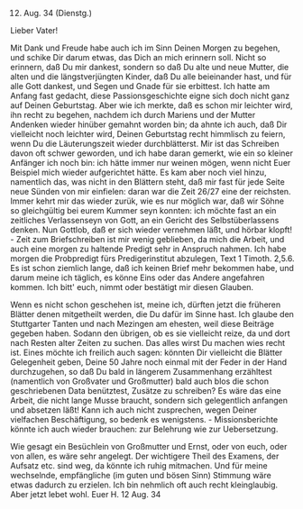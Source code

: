  12. Aug. 34 (Dienstg.)

 Lieber Vater!

Mit Dank und Freude habe auch ich im Sinn Deinen Morgen zu begehen, und schike Dir darum etwas, das Dich an mich erinnern soll. Nicht so erinnern, daß Du mir dankest, sondern so daß Du alte und neue Mutter, die alten und die längstverjüngten Kinder, daß Du alle beieinander hast, und für alle Gott dankest, und Segen und Gnade für sie erbittest. Ich hatte am Anfang fast gedacht, diese Passionsgeschichte eigne sich doch nicht ganz auf Deinen Geburtstag. Aber wie ich merkte, daß es schon mir leichter wird, ihn recht zu begehen, nachdem ich durch Mariens und der Mutter Andenken wieder hinüber gemahnt worden bin; da ahnte ich auch, daß Dir vielleicht noch leichter wird, Deinen Geburtstag recht himmlisch zu feiern, wenn Du die Läuterungszeit wieder durchblätterst. Mir ist das Schreiben davon oft schwer geworden, und ich habe daran gemerkt, wie ein so kleiner Anfänger ich noch bin: ich hätte immer nur weinen mögen, wenn nicht Euer Beispiel mich wieder aufgerichtet hätte. Es kam aber noch viel hinzu, namentlich das, was nicht in den Blättern steht, daß mir fast für jede Seite neue Sünden von mir einfielen: daran war die Zeit 26/27 eine der reichsten. Immer kehrt mir das wieder zurük, wie es nur möglich war, daß wir Söhne so gleichgültig bei eurem Kummer seyn konnten: ich möchte fast an ein zeitliches Verlassenseyn von Gott, an ein Gericht des Selbstüberlassens denken. Nun Gottlob, daß er sich wieder vernehmen läßt, und hörbar klopft! - 
Zeit zum Briefschreiben ist mir wenig geblieben, da mich die Arbeit, und auch eine morgen zu haltende Predigt sehr in Anspruch nahmen. Ich habe morgen die Probpredigt fürs Predigerinstitut abzulegen, Text 1 Timoth. 2,5.6. 
Es ist schon ziemlich lange, daß ich keinen Brief mehr bekommen habe, und darum meine ich täglich, es könne Eins oder das Andere angefahren kommen. Ich bitt' euch, nimmt oder bestätigt mir diesen Glauben.

Wenn es nicht schon geschehen ist, meine ich, dürften jetzt die früheren Blätter denen mitgetheilt werden, die Du dafür im Sinne hast. Ich glaube den Stuttgarter Tanten und nach Mezingen am ehesten, weil diese Beiträge gegeben haben. Sodann den übrigen, ob es sie vielleicht reize, da und dort nach Resten alter Zeiten zu suchen. Das alles wirst Du machen wies recht ist. Eines möchte ich freilich auch sagen: könnten Dir vielleicht die Blätter Gelegenheit geben, Deine 50 Jahre noch einmal mit der Feder in der Hand durchzugehen, so daß Du bald in längerem Zusammenhang erzähltest (namentlich von Großvater und Großmutter) bald auch blos die schon geschriebenen Data benütztest, Zusätze zu schreiben? Es wäre das eine Arbeit, die nicht lange Musse braucht, sondern sich gelegentlich anfangen und absetzen läßt! Kann ich auch nicht zusprechen, wegen Deiner vielfachen Beschäftigung, so bedenk es wenigstens. - Missionsberichte könnte ich auch wieder brauchen: zur Belehrung wie zur Uebersetzung.

Wie gesagt ein Besüchlein von Großmutter und Ernst, oder von euch, oder von allen, es wäre sehr angelegt. Der wichtigere Theil des Examens, der Aufsatz etc. sind weg, da könnte ich ruhig mitmachen. Und für meine wechselnde, empfängliche (im guten und bösen Sinn) Stimmung wäre etwas dadurch zu erzielen. Ich bin nehmlich oft auch recht kleinglaubig.
 Aber jetzt lebet wohl.
 Euer H.
12 Aug. 34

